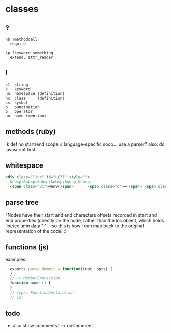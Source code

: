 # classes
## ?
````
nb ?methodcall
  require

kp ?keyword something
  extend, attr_reader
````

## !
````
s1  string
k   keyword
nn  namespace (definition)
nc  class     (definition)
ss  symbol
p   punctuation
o   operator
no  name (mention)

````

## methods (ruby)
.k def
no start/end scope :(
language-specific
sooo... use a parser?
also: do javascript first.

## whitespace
```html
<div class="line" id="LC31" style="">
  &nbsp;&nbsp;&nbsp;&nbsp;&nbsp;&nbsp;
  <span class="vi">@env</span>      <span class="o">=</span> <span class="no">EnvSet</span><span class="o">.</span><span class="n">new</span><span class="p">(</span><span class="n">env_set_repo</span><span class="o">.</span><span class="n">expand</span><span class="p">(</span><span class="n">data</span><span class="o">[</span><span class="s1">'env'</span><span class="o">]</span> <span class="o">||</span> <span class="p">{}))</span></div>
```

## parse tree
"Nodes have their start and end characters offsets recorded in start and end properties (directly on the node, rather than the loc object, which holds line/column data."
^-- so this is how i can map back to the original representation of the code! :)

## functions (js)
examples:
```js
  exports.parse_dammit = function(inpt, opts) {
  }
  // -> MemberExpression
  function name () {
  }
  // type: FunctionDeclaration
  // id:
```

## todo
- also show comments! --> onComment